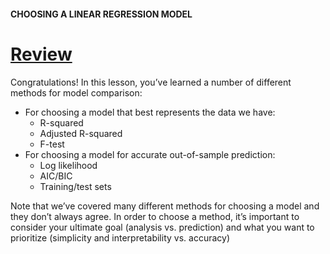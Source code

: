 #### CHOOSING A LINEAR REGRESSION MODEL

# [Review](https://www.codecademy.com/courses/linear-regression-mssp/lessons/choosing-a-linear-regression-model/exercises/review)

Congratulations! In this lesson, you’ve learned a number of different methods for model comparison:
* For choosing a model that best represents the data we have:
    * R-squared
    * Adjusted R-squared
    * F-test
* For choosing a model for accurate out-of-sample prediction:
    * Log likelihood
    * AIC/BIC
    * Training/test sets

Note that we’ve covered many different methods for choosing a model and they don’t always agree. 
In order to choose a method, it’s important to consider your ultimate goal (analysis vs. prediction) 
and what you want to prioritize (simplicity and interpretability vs. accuracy)
